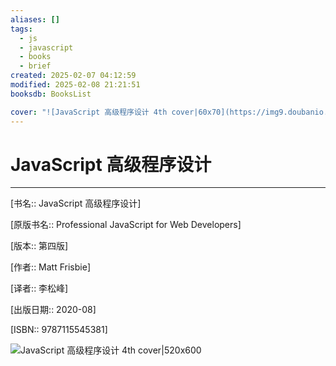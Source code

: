```yaml
---
aliases: []
tags:
  - js
  - javascript
  - books
  - brief
created: 2025-02-07 04:12:59
modified: 2025-02-08 21:21:51
booksdb: BooksList

cover: "![JavaScript 高级程序设计 4th cover|60x70](https://img9.doubanio.com/view/subject/l/public/s33703494.jpg)"
---
```


# JavaScript 高级程序设计

---

[书名:: JavaScript 高级程序设计]

[原版书名:: Professional JavaScript for Web Developers]

[版本:: 第四版]

[作者:: Matt Frisbie]

[译者:: 李松峰]
  
[出版日期:: 2020-08]

[ISBN:: 9787115545381]

 ![JavaScript 高级程序设计 4th cover|520x600](https://img9.doubanio.com/view/subject/l/public/s33703494.jpg)

